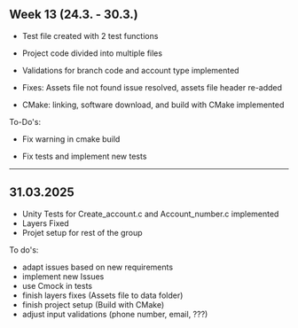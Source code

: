 ## Week 13 (24.3. - 30.3.)

- Test file created with 2 test functions

- Project code divided into multiple files

- Validations for branch code and account type implemented

- Fixes: Assets file not found issue resolved, assets file header re-added

- CMake: linking, software download, and build with CMake implemented

To-Do's:
- Fix warning in cmake build

- Fix tests and implement new tests 





------------------------
## 31.03.2025

- Unity Tests for Create_account.c and Account_number.c implemented 
- Layers Fixed 
- Projet setup for rest of the group


To do's:
- adapt issues based on new requirements
- implement new Issues 
- use Cmock in tests 
- finish layers fixes (Assets file to data folder)
- finish project setup (Build with CMake)
- adjust input validations (phone number, email, ???)